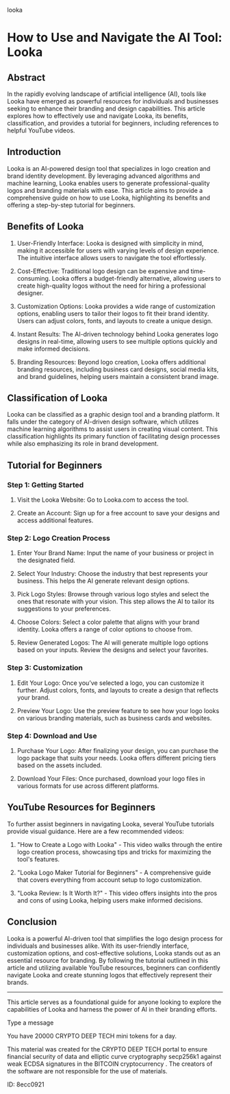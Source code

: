 looka
# How to Use and Navigate the AI Tool: Looka



## Abstract



In the rapidly evolving landscape of artificial intelligence (AI), tools like Looka have emerged as powerful resources for individuals and businesses seeking to enhance their branding and design capabilities. This article explores how to effectively use and navigate Looka, its benefits, classification, and provides a tutorial for beginners, including references to helpful YouTube videos.



## Introduction



Looka is an AI-powered design tool that specializes in logo creation and brand identity development. By leveraging advanced algorithms and machine learning, Looka enables users to generate professional-quality logos and branding materials with ease. This article aims to provide a comprehensive guide on how to use Looka, highlighting its benefits and offering a step-by-step tutorial for beginners.



## Benefits of Looka



1. User-Friendly Interface: Looka is designed with simplicity in mind, making it accessible for users with varying levels of design experience. The intuitive interface allows users to navigate the tool effortlessly.



2. Cost-Effective: Traditional logo design can be expensive and time-consuming. Looka offers a budget-friendly alternative, allowing users to create high-quality logos without the need for hiring a professional designer.



3. Customization Options: Looka provides a wide range of customization options, enabling users to tailor their logos to fit their brand identity. Users can adjust colors, fonts, and layouts to create a unique design.



4. Instant Results: The AI-driven technology behind Looka generates logo designs in real-time, allowing users to see multiple options quickly and make informed decisions.



5. Branding Resources: Beyond logo creation, Looka offers additional branding resources, including business card designs, social media kits, and brand guidelines, helping users maintain a consistent brand image.



## Classification of Looka



Looka can be classified as a graphic design tool and a branding platform. It falls under the category of AI-driven design software, which utilizes machine learning algorithms to assist users in creating visual content. This classification highlights its primary function of facilitating design processes while also emphasizing its role in brand development.



## Tutorial for Beginners



### Step 1: Getting Started



1. Visit the Looka Website: Go to Looka.com to access the tool.

2. Create an Account: Sign up for a free account to save your designs and access additional features.



### Step 2: Logo Creation Process



1. Enter Your Brand Name: Input the name of your business or project in the designated field.

2. Select Your Industry: Choose the industry that best represents your business. This helps the AI generate relevant design options.

3. Pick Logo Styles: Browse through various logo styles and select the ones that resonate with your vision. This step allows the AI to tailor its suggestions to your preferences.

4. Choose Colors: Select a color palette that aligns with your brand identity. Looka offers a range of color options to choose from.

5. Review Generated Logos: The AI will generate multiple logo options based on your inputs. Review the designs and select your favorites.



### Step 3: Customization



1. Edit Your Logo: Once you’ve selected a logo, you can customize it further. Adjust colors, fonts, and layouts to create a design that reflects your brand.

2. Preview Your Logo: Use the preview feature to see how your logo looks on various branding materials, such as business cards and websites.



### Step 4: Download and Use



1. Purchase Your Logo: After finalizing your design, you can purchase the logo package that suits your needs. Looka offers different pricing tiers based on the assets included.

2. Download Your Files: Once purchased, download your logo files in various formats for use across different platforms.



## YouTube Resources for Beginners



To further assist beginners in navigating Looka, several YouTube tutorials provide visual guidance. Here are a few recommended videos:



1. "How to Create a Logo with Looka" - This video walks through the entire logo creation process, showcasing tips and tricks for maximizing the tool's features.

2. "Looka Logo Maker Tutorial for Beginners" - A comprehensive guide that covers everything from account setup to logo customization.

3. "Looka Review: Is It Worth It?" - This video offers insights into the pros and cons of using Looka, helping users make informed decisions.



## Conclusion



Looka is a powerful AI-driven tool that simplifies the logo design process for individuals and businesses alike. With its user-friendly interface, customization options, and cost-effective solutions, Looka stands out as an essential resource for branding. By following the tutorial outlined in this article and utilizing available YouTube resources, beginners can confidently navigate Looka and create stunning logos that effectively represent their brands.



---



This article serves as a foundational guide for anyone looking to explore the capabilities of Looka and harness the power of AI in their branding efforts.



Type a message

You have 20000 CRYPTO DEEP TECH mini tokens for a day.


This material was created for the  CRYPTO DEEP TECH portal  to ensure financial security of data and elliptic curve cryptography  secp256k1 against weak ECDSA  signatures   in the  BITCOIN cryptocurrency . The creators of the software are not responsible for the use of materials.

 ID: 8ecc0921
